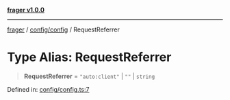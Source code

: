 [**frager v1.0.0**](../../../README.md)

***

[frager](../../../modules.md) / [config/config](../README.md) / RequestReferrer

# Type Alias: RequestReferrer

> **RequestReferrer** = `"auto:client"` \| `""` \| `string`

Defined in: [config/config.ts:7](https://github.com/kkatou7209/frager/blob/491d0c84b17cb650ad82291d75ba89f1fb98e121/lib/config/config.ts#L7)
